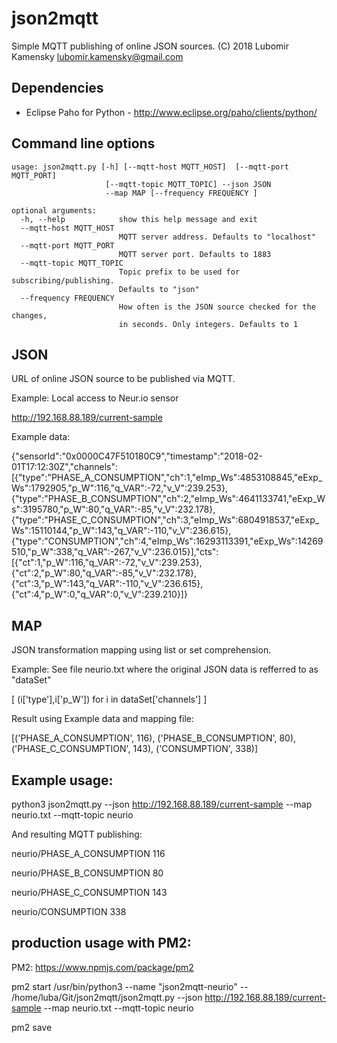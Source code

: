 json2mqtt
=========
Simple MQTT publishing of online JSON sources.
(C) 2018 Lubomir Kamensky <lubomir.kamensky@gmail.com> 


Dependencies
------------
* Eclipse Paho for Python - http://www.eclipse.org/paho/clients/python/


Command line options
--------------------
    usage: json2mqtt.py [-h] [--mqtt-host MQTT_HOST]  [--mqtt-port MQTT_PORT]
                         [--mqtt-topic MQTT_TOPIC] --json JSON
                         --map MAP [--frequency FREQUENCY ]
    
    optional arguments:
      -h, --help            show this help message and exit
      --mqtt-host MQTT_HOST
                            MQTT server address. Defaults to "localhost"
      --mqtt-port MQTT_PORT
                            MQTT server port. Defaults to 1883
      --mqtt-topic MQTT_TOPIC
                            Topic prefix to be used for subscribing/publishing.
                            Defaults to "json"
      --frequency FREQUENCY
                            How often is the JSON source checked for the changes,
                            in seconds. Only integers. Defaults to 1 


JSON
----
URL of online JSON source to be published via MQTT.

Example:  Local access to Neur.io sensor 

http://192.168.88.189/current-sample 

Example data:

{"sensorId":"0x0000C47F510180C9","timestamp":"2018-02-01T17:12:30Z","channels":[{"type":"PHASE_A_CONSUMPTION","ch":1,"eImp_Ws":4853108845,"eExp_Ws":1792905,"p_W":116,"q_VAR":-72,"v_V":239.253},{"type":"PHASE_B_CONSUMPTION","ch":2,"eImp_Ws":4641133741,"eExp_Ws":3195780,"p_W":80,"q_VAR":-85,"v_V":232.178},{"type":"PHASE_C_CONSUMPTION","ch":3,"eImp_Ws":6804918537,"eExp_Ws":15110144,"p_W":143,"q_VAR":-110,"v_V":236.615},{"type":"CONSUMPTION","ch":4,"eImp_Ws":16293113391,"eExp_Ws":14269510,"p_W":338,"q_VAR":-267,"v_V":236.015}],"cts":[{"ct":1,"p_W":116,"q_VAR":-72,"v_V":239.253},{"ct":2,"p_W":80,"q_VAR":-85,"v_V":232.178},{"ct":3,"p_W":143,"q_VAR":-110,"v_V":236.615},{"ct":4,"p_W":0,"q_VAR":0,"v_V":239.210}]}


MAP
---
JSON transformation mapping using list or set comprehension.

Example: See file neurio.txt where the original JSON data is refferred to as "dataSet"

[ (i['type'],i['p_W']) for i in dataSet['channels'] ]

Result using Example data and mapping file: 

[('PHASE_A_CONSUMPTION', 116), ('PHASE_B_CONSUMPTION', 80), ('PHASE_C_CONSUMPTION', 143), ('CONSUMPTION', 338)]


Example usage:
--------------

python3 json2mqtt.py --json http://192.168.88.189/current-sample --map neurio.txt --mqtt-topic neurio

And resulting MQTT publishing:

neurio/PHASE_A_CONSUMPTION 116

neurio/PHASE_B_CONSUMPTION 80

neurio/PHASE_C_CONSUMPTION 143

neurio/CONSUMPTION 338



production usage with PM2:
--------------------------
PM2: https://www.npmjs.com/package/pm2

pm2 start /usr/bin/python3 --name "json2mqtt-neurio" -- /home/luba/Git/json2mqtt/json2mqtt.py --json http://192.168.88.189/current-sample --map neurio.txt --mqtt-topic neurio

pm2 save

